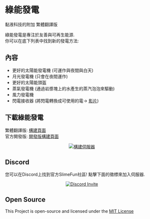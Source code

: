 # 綠能發電
黏液科技的附加 繁體翻譯版

綠能發電是專注於友善與可再生能源.<br>
你可以在底下列表中找到新的發電方法:

## 內容
* 更好的太陽能發電機 (可運作與夜間與白天)
* 月光發電機 (只會在夜間運作)
* 更好的太陽能頭盔
* 蒸氣發電機 (通過岩漿塊上的水產生的蒸汽泡泡來驅動)
* 風力發電機
* 閃電接收器 (將閃電轉換成可使用的電-> [影片](https://youtu.be/mAntFr0c1gg))

## 下載綠能發電
繁體翻譯版: [構建頁面](https://xmikux.github.io/builds/xMikux/EcoPower/master)<br>
官方開發版: [開發版構建頁面](https://thebusybiscuit.github.io/builds/TheBusyBiscuit/EcoPower/master/)
<p align="center">
  <a href="https://xmikux.github.io/builds/xMikux/EcoPower/master/">
    <img src="https://xmikux.github.io/builds/xMikux/EcoPower/master/badge.svg" alt="構建伺服器"/>
  </a>
</p>

## Discord
您可以在Discord上找到官方SlimeFun社區!
點擊下面的徵標來加入伺服器.
<p align="center">
  <a href="https://discord.gg/fsD4Bkh">
    <img src="https://img.shields.io/discord/565557184348422174?color=7289DA&label=Discord&style=for-the-badge" alt="Discord Invite"/>
  </a>
</p>

## Open Source
This Project is open-source and licensed under the [MIT License](https://github.com/TheBusyBiscuit/EcoPower/blob/master/LICENSE)
